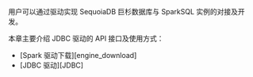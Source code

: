 [^_^]:
    SparkSQL 实例-驱动 Readme

用户可以通过驱动实现 SequoiaDB 巨杉数据库与 SparkSQL 实例的对接及开发。

本章主要介绍 JDBC 驱动的 API 接口及使用方式：

- [Spark 驱动下载][engine_download]
- [JDBC 驱动][JDBC]



[^_^]:
     本文使用的所有引用及链接
[engine_download]:manual/Database_Instance/Relational_Instance/SparkSQL_Instance/Development/engine_download.md
[JDBC]:manual/Database_Instance/Relational_Instance/SparkSQL_Instance/Development/JDBC.md
